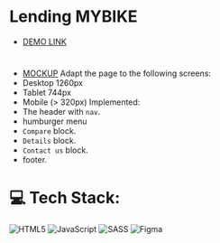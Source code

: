 # Lending MYBIKE
- [DEMO LINK](https://erikkaraman.github.io/MYBIKE)

#
- [MOCKUP](https://www.figma.com/file/Ic3SlZjkATYaS7uTifZAIk/BIKE?node-id=0%3A1)
Adapt the page to the following screens:
- Desktop 1260px
- Tablet 744px
- Mobile (> 320px)
Implemented:
- The header with `nav`.
- humburger menu
- `Compare` block.
- `Details` block.
- `Contact us` block.
- footer.
# 💻 Tech Stack:
![HTML5](https://img.shields.io/badge/html5-%23E34F26.svg?style=for-the-badge&logo=html5&logoColor=white)
![JavaScript](https://img.shields.io/badge/javascript-%23323330.svg?style=for-the-badge&logo=javascript&logoColor=%23F7DF1E)
![SASS](https://img.shields.io/badge/SASS-hotpink.svg?style=for-the-badge&logo=SASS&logoColor=white)
![Figma](https://img.shields.io/badge/figma-%23F24E1E.svg?style=for-the-badge&logo=figma&logoColor=white)
